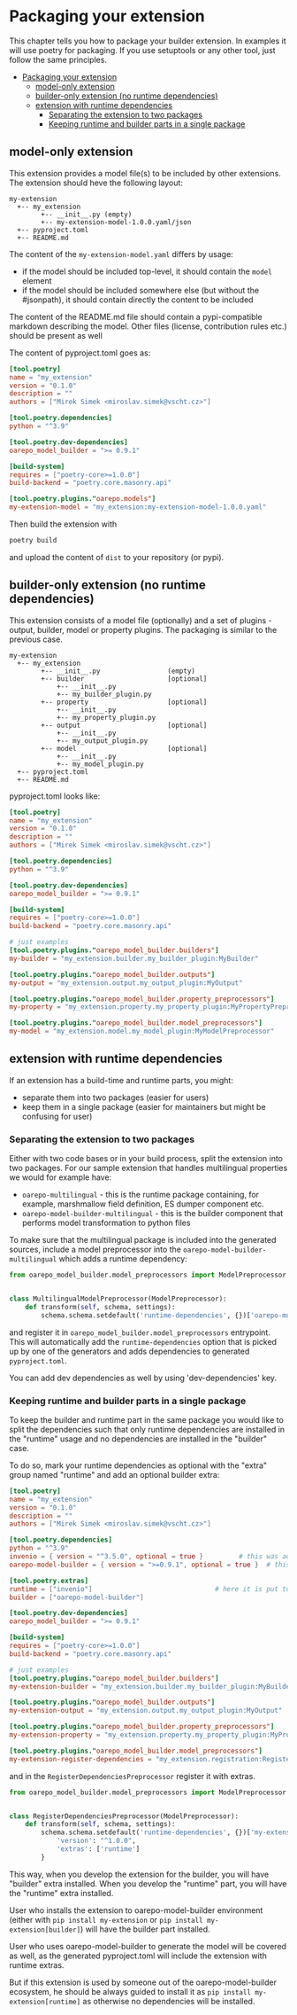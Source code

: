 # Packaging your extension

This chapter tells you how to package your builder extension. In examples it will use poetry for packaging. If you use
setuptools or any other tool, just follow the same principles.

<!--TOC-->

- [Packaging your extension](#packaging-your-extension)
  - [model-only extension](#model-only-extension)
  - [builder-only extension (no runtime dependencies)](#builder-only-extension-no-runtime-dependencies)
  - [extension with runtime dependencies](#extension-with-runtime-dependencies)
    - [Separating the extension to two packages](#separating-the-extension-to-two-packages)
    - [Keeping runtime and builder parts in a single package](#keeping-runtime-and-builder-parts-in-a-single-package)

<!--TOC-->

## model-only extension

This extension provides a model file(s) to be included by other extensions. The extension should heve the following
layout:

```
my-extension
  +-- my_extension
        +-- __init__.py (empty)
        +-- my-extension-model-1.0.0.yaml/json
  +-- pyproject.toml
  +-- README.md
```

The content of the `my-extension-model.yaml` differs by usage:

* if the model should be included top-level, it should contain the `model` element
* if the model should be included somewhere else (but without the #jsonpath), it should contain directly the content to
  be included

The content of the README.md file should contain a pypi-compatible markdown describing the model. Other files (license,
contribution rules etc.) should be present as well

The content of pyproject.toml goes as:

```toml
[tool.poetry]
name = "my_extension"
version = "0.1.0"
description = ""
authors = ["Mirek Simek <miroslav.simek@vscht.cz>"]

[tool.poetry.dependencies]
python = "^3.9"

[tool.poetry.dev-dependencies]
oarepo_model_builder = ">= 0.9.1"

[build-system]
requires = ["poetry-core>=1.0.0"]
build-backend = "poetry.core.masonry.api"

[tool.poetry.plugins."oarepo.models"]
my-extension-model = "my_extension:my-extension-model-1.0.0.yaml"
```

Then build the extension with

```bash
poetry build
```

and upload the content of `dist` to your repository (or pypi).

## builder-only extension (no runtime dependencies)

This extension consists of a model file (optionally) and a set of plugins -  
output, builder, model or property plugins. The packaging is similar to the previous case.

```
my-extension
  +-- my_extension
        +-- __init__.py                 (empty)
        +-- builder                     [optional]
            +-- __init__.py
            +-- my_builder_plugin.py
        +-- property                    [optional]
            +-- __init__.py
            +-- my_property_plugin.py
        +-- output                      [optional]
            +-- __init__.py
            +-- my_output_plugin.py
        +-- model                       [optional]
            +-- __init__.py
            +-- my_model_plugin.py
  +-- pyproject.toml
  +-- README.md
```

pyproject.toml looks like:

```toml
[tool.poetry]
name = "my_extension"
version = "0.1.0"
description = ""
authors = ["Mirek Simek <miroslav.simek@vscht.cz>"]

[tool.poetry.dependencies]
python = "^3.9"

[tool.poetry.dev-dependencies]
oarepo_model_builder = ">= 0.9.1"

[build-system]
requires = ["poetry-core>=1.0.0"]
build-backend = "poetry.core.masonry.api"

# just examples
[tool.poetry.plugins."oarepo_model_builder.builders"]
my-builder = "my_extension.builder.my_builder_plugin:MyBuilder"

[tool.poetry.plugins."oarepo_model_builder.outputs"]
my-output = "my_extension.output.my_output_plugin:MyOutput"

[tool.poetry.plugins."oarepo_model_builder.property_preprocessors"]
my-property = "my_extension.property.my_property_plugin:MyPropertyPreprocessor"

[tool.poetry.plugins."oarepo_model_builder.model_preprocessors"]
my-model = "my_extension.model.my_model_plugin:MyModelPreprocessor"
```

## extension with runtime dependencies

If an extension has a build-time and runtime parts, you might:

* separate them into two packages (easier for users)
* keep them in a single package (easier for maintainers but might be confusing for user)

### Separating the extension to two packages

Either with two code bases or in your build process, split the extension into two packages. For our sample extension
that handles multilingual properties we would for example have:

* `oarepo-multilingual` - this is the runtime package containing, for example, marshmallow field definition, ES dumper
  component etc.
* `oarepo-model-builder-multilingual` - this is the builder component that performs model transformation to python files

To make sure that the multilingual package is included into the generated sources, include a model preprocessor into
the `oarepo-model-builder-multilingual` which adds a runtime dependency:

```python
from oarepo_model_builder.model_preprocessors import ModelPreprocessor


class MultilingualModelPreprocessor(ModelPreprocessor):
    def transform(self, schema, settings):
        schema.schema.setdefault('runtime-dependencies', {})['oarepo-multilingual'] = "^1.0.0"

```

and register it in `oarepo_model_builder.model_preprocessors` entrypoint. This will automatically add
the `runtime-dependencies` option that is picked up by one of the generators and adds dependencies to
generated `pyproject.toml`.

You can add dev dependencies as well by using 'dev-dependencies' key.

### Keeping runtime and builder parts in a single package

To keep the builder and runtime part in the same package you would like to split the dependencies such that only runtime
dependencies are installed in the "runtime" usage and no dependencies are installed in the "builder" case.

To do so, mark your runtime dependencies as optional with the "extra" group named "runtime" and 
add an optional builder extra:

```toml
[tool.poetry]
name = "my_extension"
version = "0.1.0"
description = ""
authors = ["Mirek Simek <miroslav.simek@vscht.cz>"]

[tool.poetry.dependencies]
python = "^3.9"
invenio = { version = "^3.5.0", optional = true }         # this was added as optional
oarepo-model-builder = { version = ">=0.9.1", optional = true }  # this was added as optional

[tool.poetry.extras]
runtime = ["invenio"]                               # here it is put to runtime group
builder = ["oarepo-model-builder"]

[tool.poetry.dev-dependencies]
oarepo_model_builder = ">= 0.9.1"

[build-system]
requires = ["poetry-core>=1.0.0"]
build-backend = "poetry.core.masonry.api"

# just examples
[tool.poetry.plugins."oarepo_model_builder.builders"]
my-extension-builder = "my_extension.builder.my_builder_plugin:MyBuilder"

[tool.poetry.plugins."oarepo_model_builder.outputs"]
my-extension-output = "my_extension.output.my_output_plugin:MyOutput"

[tool.poetry.plugins."oarepo_model_builder.property_preprocessors"]
my-extension-property = "my_extension.property.my_property_plugin:MyPropertyPreprocessor"

[tool.poetry.plugins."oarepo_model_builder.model_preprocessors"]
my-extension-register-dependencies = "my_extension.registration:RegisterDependenciesPreprocessor"
```

and in the `RegisterDependenciesPreprocessor` register it with extras.

```python
from oarepo_model_builder.model_preprocessors import ModelPreprocessor


class RegisterDependenciesPreprocessor(ModelPreprocessor):
    def transform(self, schema, settings):
        schema.schema.setdefault('runtime-dependencies', {})['my-extension'] = {
            'version': "^1.0.0",
            'extras': ['runtime']
        }
```

This way, when you develop the extension for the builder, you will have "builder" extra installed.
When you develop the "runtime" part, you will have the "runtime" extra installed.

User who installs the extension to oarepo-model-builder environment (either with `pip install my-extension` or 
`pip install my-extension[builder]`) will have the builder part installed.

User who uses oarepo-model-builder to generate the model will be covered as well, as the generated
pyproject.toml will include the extension with runtime extras.

But if this extension is used by someone out of the oarepo-model-builder ecosystem, he should be
always guided to install it as ``pip install my-extension[runtime]`` as otherwise no dependencies
will be installed.
